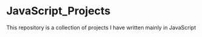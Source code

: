 # JavaScript_Projects
This repository is a collection of projects I have written mainly in JavaScript
